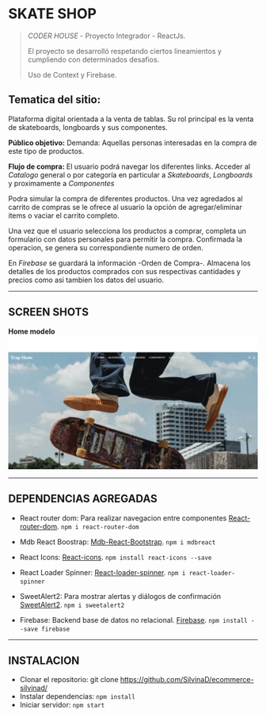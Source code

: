 # SKATE SHOP

>*CODER HOUSE* - Proyecto Integrador - ReactJs. 
>
>El proyecto se desarrolló respetando ciertos lineamientos y cumpliendo con determinados desafios. 
>
>Uso de Context y Firebase.
## Tematica del sitio:

Plataforma digital orientada a la venta de tablas. Su rol principal es la venta de skateboards, longboards y sus componentes. 

**Público objetivo:**
Demanda: Aquellas personas interesadas en la compra de este tipo de productos.

**Flujo de compra:**
El usuario podrá navegar los diferentes links. Acceder al *Catalogo* general o por categoría en particular a *Skateboards*, *Longboards* y proximamente a *Componentes*

Podra simular la compra de diferentes productos. Una vez agredados al carrito de compras se le ofrece al usuario la opción de agregar/eliminar items o vaciar el carrito completo.

Una vez que el usuario selecciona los productos a comprar, completa un formulario con datos personales  para permitir la compra. Confirmada la operacion, se genera su correspondiente numero de orden. 

En *Firebase* se guardará la información -Orden de Compra-. Almacena los detalles de los productos comprados con sus respectivas cantidades y precios como asi tambien los datos del usuario.

---
## SCREEN SHOTS

**Home modelo**
![Home modelo](public/assets/images/Home.png)

---

## DEPENDENCIAS AGREGADAS

* React router dom: Para realizar navegacion entre componentes [React-router-dom](https://reactrouter.com/web/guides/quick-start).  `npm i react-router-dom`

* Mdb React Boostrap: [Mdb-React-Bootstrap](https://mdbootstrap.com/docs/b5/react/getting-started/installation/).  `npm i mdbreact `

* React Icons: [React-icons](https://react-icons.github.io/react-icons/).  `npm install react-icons --save`

* React Loader Spinner: [React-loader-spinner](https://mhnpd.github.io/react-loader-spinner/).  `npm i react-loader-spinner `

* SweetAlert2: Para mostrar alertas y diálogos de confirmación [SweetAlert2](https://sweetalert2.github.io).  `npm i sweetalert2`

* Firebase: Backend base de datos no relacional. [Firebase](https://firebase.google.com).  `npm install --save firebase`
---
## INSTALACION

* Clonar el repositorio: git clone https://github.com/SilvinaD/ecommerce-silvinad/
* Instalar dependencias: `npm install`
* Iniciar servidor: `npm start`




